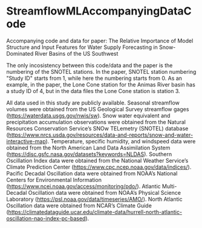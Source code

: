 # StreamflowMLAccompanyingDataCode
Accompanying code and data for paper: The Relative Importance of Model Structure and Input Features for Water Supply Forecasting in Snow-Dominated River Basins of the US Southwest

The only incosistency between this code/data and the paper is the numbering of the SNOTEL stations. In the paper, SNOTEL station numbering "Study ID" starts from 1, while here the numbering starts from 0. As an example, in the paper, the Lone Cone station for the Animas River basin has a study ID of 4, but in the data files the Lone Cone station is station 3.

All data used in this study are publicly available. Seasonal streamflow volumes were obtained from the US Geological Survey streamflow gages (https://waterdata.usgs.gov/nwis/sw). Snow water equivalent and precipitation accumulation observations were obtained from the Natural Resources Conservation Service’s SNOw TELemetry (SNOTEL) database (https://www.nrcs.usda.gov/resources/data-and-reports/snow-and-water-interactive-map). Temperature, specific humidity, and windspeed data were obtained from the North American Land Data Assimilation System (https://disc.gsfc.nasa.gov/datasets?keywords=NLDAS). Southern Oscillation Index data were obtained from the National Weather Service’s Climate Prediction Center (https://www.cpc.ncep.noaa.gov/data/indices/). Pacific Decadal Oscillation data were obtained from NOAA’s National Centers for Environmental Information (https://www.ncei.noaa.gov/access/monitoring/pdo/). Atlantic Multi-Decadal Oscillation data were obtained from NOAA’s Physical Science Laboratory (https://psl.noaa.gov/data/timeseries/AMO/). North Atlantic Oscillation data were obtained from NCAR’s Climate Guide (https://climatedataguide.ucar.edu/climate-data/hurrell-north-atlantic-oscillation-nao-index-pc-based).
